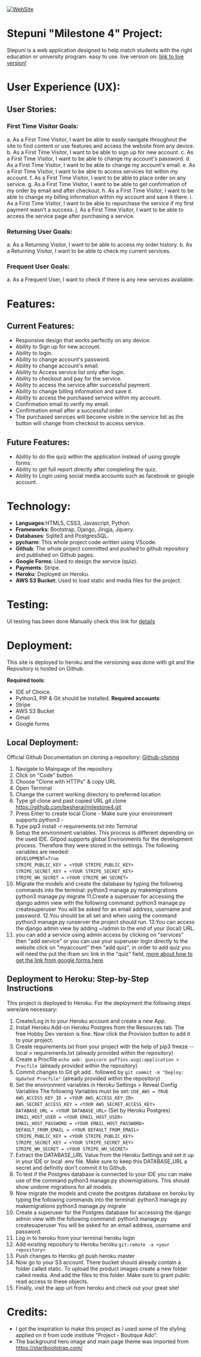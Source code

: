 [![WebSite](media/stepuni.png)]((https://stepuni-milestone4.herokuapp.com/))
# Stepuni "Milestone 4" Project:
Stepuni is a web application designed to help match students with the right education or university program.
easy to use.
live version on: [link to live version!](https://stepuni-milestone4.herokuapp.com/)

# User Experience (UX):

## User Stories:

### First Time Visitor Goals:
a. As a First Time Visitor, I want be able to easily navigate throughout the site to find content or use features and access the website from any device.
b. As a First Time Visitor, I want to be able to sign up for new account.
c. As a First Time Visitor, I want to be able to change my account's password.
d. As a First Time Visitor, I want to be able to change my account's email.
e. As a First Time Visitor, I want to be able to access services list within my account.
f. As a First Time Visitor, I want to be able to place order on any service.
g. As a First Time Visitor, I want to be able to get confirmation of my order by email and after checkout.
h. As a First Time Visitor, I want to be able to change my billing information within my account and save it there.
i. As a First Time Visitor, I want to be able to repurchase the service if my first payment wasn't a success.
j. As a First Time Visitor, I want to be able to access the service page after purchasing a service.

### Returning User Goals:
a. As a Returning Visitor, I want to be able to access my order history.
b. As a Returning Visitor, I want to be able to check my current services.

### Frequent User Goals:
a. As a Frequent User, I want to check if there is any new services available.

# Features:
## Current Features:
* Responsive design that works perfectly on any device.
* Ability to Sign up for new account.
* Ability to login.
* Ability to change account's password.
* Ability to change account's email.
* Ability to Access service list only after login.
* Ability to checkout and pay for the service.
* Ability to access the service after successful payment.
* Ability to change billing information and save it.
* Ability to access the purchased service within my account.
* Confirmation email to verify my email.
* Confirmation email after a successful order.
* The purchased services will become visible in the service list as the button will change from checkout to access service.

## Future Features:
* Ability to do the quiz within the application instead of using google forms.
* Ability to get full report directly after completing the quiz.
* Ability to Login using social media accounts such as facebook or google account.

# Technology:
* **Languages**:HTML5, CSS3, Javascript, Python.
* **Frameworks**: Bootstrap, Django, Jingja, Jquery.
* **Databases**: Sqlite3 and PostgresSQL.
* **pycharm**: This whole project code written using VScode.
* **Github**: The whole project committed and pushed to github repository and published on Github pages.
* **Google Forms**: Used to design the service (quiz).
* **Payments**: Stripe.
* **Heroku**: Deployed on Heroku.
* **AWS S3 Bucket**: Used to load static and media files for the project.

# Testing:
UI testing has been done Manually check this link for [details](testing.md)

# Deployment:
This site is deployed to heroku and the versioning was done with git and the Repository is hosted on Github.

**Required tools**:
* IDE of Choice.
* Python3, PIP & Git should be installed.
**Required accounts**:
* Stripe
* AWS S3 Bucket
* Gmail
* Google forms
## Local Deployment: 
Official Github Documentation on cloning a repository: [Github-cloning](https://docs.github.com/en/free-pro-team@latest/github/creating-cloning-and-archiving-repositories/cloning-a-repository)

1. Navigate to Mainpage of the repository
2. Click on "Code" button
3. Choose "Clone with HTTPs" & copy URL
4. Open Terminal
5. Change the current working directory to preferred location
6. Type git clone and past copied URL git clone https://github.com/besheraj/milestone4.git
7. Press Enter to create local Clone - Make sure your environment supports python3 -
8. Type pip3 install -r requirements.txt into Terminal
9. Setup the environment variables. This process is different depending on the used IDE. Gitpod supports global Environments for the development process. Therefore they were stored in the settings. The following variables are needed:    
`DEVELOPMENT=True`     
`STRIPE_PUBLIC_KEY = <YOUR STRIPE_PUBLIC_KEY>`     
`STRIPE_SECRET_KEY = <YOUR STRIPE_SECRET_KEY>`      
`STRIPE_WH_SECRET = <YOUR STRIPE_WH_SECRET>`     
10. Migrate the models and create the database by typing the following commands into the terminal:
python3 manage.py makemigrations
python3 manage.py migrate
11.Create a superuser for accessing the django admin view with the following command: python3 manage.py createsuperuser You will be asked for an email address, username and password.
12.You should be all set and when using the command python3 manage.py runserver the project should run.
13.You can access the django admin view by adding ~/admin to the end of your (local) URL.
14. you can add a service using admin access by clicking on "services" then "add service" or you can use your superuser login directly to the website click on "myaccount" then "add quiz", in order to add quiz you will need the put the ifram src link in the "quiz" field, [more about how to get the link from google forms here](https://support.google.com/a/users/answer/9308623?hl=en).

## Deployment to Heroku: Step-by-Step Instructions
This project is deployed to Heroku. For the deployment the following steps were/are necessary:

1. Create/Log in to your Heroku account and create a new App.
2. Install Heroku Add-on Heroku Postgres from the Resources tab. The free Hobby Dev version is fine. Now click the Provision button to add it to your project.
3. Create requirements.txt from your project with the help of pip3 freeze --local > requirements.txt (already provided within the repository)
4. Create a Procfile `echo web: gunicorn puffins.wsgi:application > Procfile `(already provided within the repository)
5. Commit changes to Git git add . followed by `git commit -m "Deploy: Updated Procfile"` (already provided within the repository)
6. Set the environment variables in Heroku Settings > Reveal Config Variables The following Variables must be set:
`USE_AWS = TRUE`  
`AWS_ACCESS_KEY_ID = <YOUR AWS_ACCESS_KEY_ID> `  
`AWS_SECRET_ACCESS_KEY = <YOUR AWS_SECRET_ACCESS_KEY>`  
`DATABASE_URL = <YOUR DATABASE_URL>` (Set by Heroku Postgres)  
`EMAIL_HOST_USER = <YOUR EMAIL_HOST_USER>`  
`EMAIL_HOST_PASSWORD = <YOUR EMAIL_HOST_PASSWORD>`  
`DEFAULT_FROM_EMAIL = <YOUR DEFAULT_FROM_EMAIL>`    
`STRIPE_PUBLIC_KEY = <YOUR STRIPE_PUBLIC_KEY>`    
`STRIPE_SECRET_KEY = <YOUR STRIPE_SECRET_KEY>`     
`STRIPE_WH_SECRET = <YOUR STRIPE_WH_SECRET>`  
7. Extract the DATABASE_URL Value from the Heroku Settings and set it up in your IDE or local .env file. Make sure to keep this DATABASE_URL a secret and definitly don't commit it to Github.
8. To test if the Postgres database is connected to your IDE you can make use of the command python3 manage.py showmigrations. This should show undone migrations for all models.
9. Now migrate the models and create the postgres database on heroku by typing the following commands into the terminal:
python3 manage.py makemigrations
python3 manage.py migrate
10. Create a superuser for the Postgres database for accessing the django admin view with the following command: python3 manage.py createsuperuser You will be asked for an email address, username and password.
11. Log in to heroku from your terminal heroku login
12. Add exisitng repository to Heroku heroku `git:remote -a <your repository>`
13. Push changes to Heroku git push heroku master
14. Now go to your S3 account. There bucket should already contain a folder called static. To upload the product images create a new folder called media. And add the files to this folder. Make sure to grant public read access to these objects.
15. Finally, visit the app url from heroku and check out your great site!

# Credits:
* I got the inspiration to make this project as I used some of the styling applied on it from code institute "Project - Boutique Ado".
* The background hero image and main page theme was imported from https://startbootstrap.com/ 

